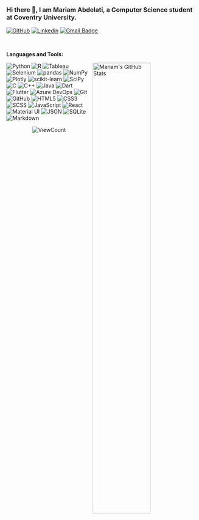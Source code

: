 <!-- Title -->
### Hi there 👋, I am Mariam Abdelati, a Computer Science student at Coventry University.

[![GitHub](https://img.shields.io/badge/-mariamabdelati-000?style=flat-square&logo=Github&logoColor=white&link=https://github.com/mariamabdelati)](https://github.com/mariamabdelati)
[![Linkedin](https://img.shields.io/badge/-mariam--abdelati-blue?style=flat-square&logo=Linkedin&logoColor=white&link=https://www.linkedin.com/in/mariam-abdelati)](https://www.linkedin.com/in/mariam-abdelati)
[![Gmail Badge](https://img.shields.io/badge/-mariamtabdelati@gmail.com-c14438?style=flat-square&logo=Gmail&logoColor=white&link=mailto:mariamtabdelati@gmail.com)](mailto:mariamtabdelati@gmail.com)

&nbsp;

**Languages and Tools:** 

<!-- GitHub readme stats
You can use this api: https://github.com/anuraghazra/github-readme-stats
-->
<p>
  <a href="https://github.com/mariamabdelati">
    <img width="55%" align="right" alt="Mariam's GitHub Stats" src="https://github-readme-stats.vercel.app/api?username=mariamabdelati&show_icons=true&hide_border=true" /></a>
  
  ![Python](https://img.shields.io/static/v1?style=for-the-badge&message=Python&color=3776AB&logo=Python&logoColor=FFFFFF&label=)
  ![R](https://img.shields.io/static/v1?style=for-the-badge&message=R&color=276DC3&logo=R&logoColor=FFFFFF&label=)
  ![Tableau](https://img.shields.io/static/v1?style=for-the-badge&message=Tableau&color=E97627&logo=Tableau&logoColor=FFFFFF&label=)
  ![Selenium](https://img.shields.io/static/v1?style=for-the-badge&message=Selenium&color=43B02A&logo=Selenium&logoColor=FFFFFF&label=)
  ![pandas](https://img.shields.io/static/v1?style=for-the-badge&message=pandas&color=150458&logo=pandas&logoColor=FFFFFF&label=)
  ![NumPy](https://img.shields.io/static/v1?style=for-the-badge&message=NumPy&color=013243&logo=NumPy&logoColor=FFFFFF&label=)
  ![Plotly](https://img.shields.io/static/v1?style=for-the-badge&message=Plotly&color=2F4F75&logo=Plotly&logoColor=FFFFFF&label=)
  ![scikit-learn](https://img.shields.io/static/v1?style=for-the-badge&message=scikit-learn&color=222222&logo=scikit-learn&logoColor=F7931E&label=)
  ![SciPy](https://img.shields.io/static/v1?style=for-the-badge&message=SciPy&color=222222&logo=SciPy&logoColor=8CAAE6&label=)
  ![C](https://img.shields.io/static/v1?style=for-the-badge&message=C&color=00599C&logo=C&logoColor=FFFFFF&label=)
  ![C++](https://img.shields.io/static/v1?style=for-the-badge&message=C%2B%2B&color=00599C&logo=C%2B%2B&logoColor=FFFFFF&label=)
  ![Java](https://img.shields.io/static/v1?style=for-the-badge&message=Java&color=ED8B00&logo=java&logoColor=FFFFFF&label=)
  ![Dart](https://img.shields.io/static/v1?style=for-the-badge&message=Dart&color=0175C2&logo=dart&logoColor=FFFFFF&label=)
  ![Flutter](https://img.shields.io/static/v1?style=for-the-badge&message=Flutter&color=02569B&logo=Flutter&logoColor=FFFFFF&label=)
  ![Azure DevOps](https://img.shields.io/static/v1?style=for-the-badge&message=Azure+DevOps&color=0078D7&logo=Azure+DevOps&logoColor=FFFFFF&label=)
  ![Git](https://img.shields.io/static/v1?style=for-the-badge&message=Git&color=F05032&logo=Git&logoColor=FFFFFF&label=)
  ![GitHub](https://img.shields.io/static/v1?style=for-the-badge&message=GitHub&color=181717&logo=GitHub&logoColor=FFFFFF&label=)
  ![HTML5](https://img.shields.io/static/v1?style=for-the-badge&message=HTML5&color=E34F26&logo=HTML5&logoColor=FFFFFF&label=)
  ![CSS3](https://img.shields.io/static/v1?style=for-the-badge&message=CSS3&color=1572B6&logo=CSS3&logoColor=FFFFFF&label=)
  ![SCSS](https://img.shields.io/static/v1?style=for-the-badge&message=SASS&color=CC6699&logo=SASS&logoColor=FFFFFF&label=)
  ![JavaScript](https://img.shields.io/static/v1?style=for-the-badge&message=JavaScript&color=F7DF1E&logo=JavaScript&logoColor=black&label=)
  ![React](https://img.shields.io/static/v1?style=for-the-badge&message=React&color=222222&logo=React&logoColor=61DAFB&label=)
  ![Material UI](https://img.shields.io/static/v1?style=for-the-badge&message=Material-UI&color=007FFF&logo=MUI&logoColor=FFFFFF&label=)
  ![JSON](https://img.shields.io/static/v1?style=for-the-badge&message=JSON&color=000000&logo=JSON&logoColor=FFFFFF&label=)
  ![SQLite](https://img.shields.io/static/v1?style=for-the-badge&message=SQLite&color=003B57&logo=SQLite&logoColor=FFFFFF&label=)
  ![Markdown](https://img.shields.io/static/v1?style=for-the-badge&message=Markdown&color=000&logo=markdown&logoColor=FFFFFF&label=)
</p>

<!-- Visitors -->
<p align="center">
  <img alt="ViewCount" src="https://views.whatilearened.today/views/github/mariamabdelati/mariamabdelati.svg" />
</p>
